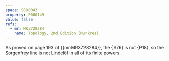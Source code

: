 ```yaml
---
space: S000043
property: P000149
value: false
refs:
  - mr: MR3728284
    name: Topology, 2nd Edition (Munkres)
---
```


As proved on page 193 of {{mr:MR3728284}}, the {S76} is not {P18}, so the Sorgenfrey line is not Lindelöf in all of its finite powers.